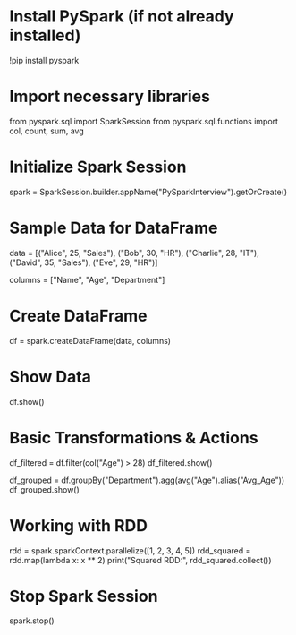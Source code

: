 # Install PySpark (if not already installed)
!pip install pyspark

# Import necessary libraries
from pyspark.sql import SparkSession
from pyspark.sql.functions import col, count, sum, avg

# Initialize Spark Session
spark = SparkSession.builder.appName("PySparkInterview").getOrCreate()

# Sample Data for DataFrame
data = [("Alice", 25, "Sales"),
        ("Bob", 30, "HR"),
        ("Charlie", 28, "IT"),
        ("David", 35, "Sales"),
        ("Eve", 29, "HR")]

columns = ["Name", "Age", "Department"]

# Create DataFrame
df = spark.createDataFrame(data, columns)

# Show Data
df.show()

# Basic Transformations & Actions
df_filtered = df.filter(col("Age") > 28)
df_filtered.show()

df_grouped = df.groupBy("Department").agg(avg("Age").alias("Avg_Age"))
df_grouped.show()

# Working with RDD
rdd = spark.sparkContext.parallelize([1, 2, 3, 4, 5])
rdd_squared = rdd.map(lambda x: x ** 2)
print("Squared RDD:", rdd_squared.collect())

# Stop Spark Session
spark.stop()

